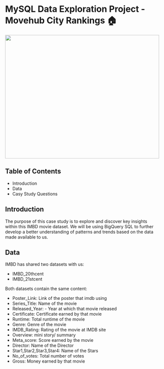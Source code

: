 # MySQL Data Exploration Project - Movehub City Rankings :house:

<img src= "[https://www.pngitem.com/pimgs/m/113-1133142_transparent-movie-logo-png-png-download.png](https://cdn.dribbble.com/users/1591951/screenshots/4168633/cv_still_2x.gif?compress=1&resize=400x300&vertical=center)" width="500" height="400"/>

## Table of Contents
 - Introduction
 - Data
 - Casy Study Questions

## Introduction

The purpose of this case study is to explore and discover key insights within this IMBD movie dataset. We will be using BigQuery SQL to further develop a better understanding of patterns and trends based on the data made available to us.

## Data

IMBD has shared two datasets with us:

 - IMBD_20thcent
 - IMBD_21stcent


Both datasets contain the same content:

 - Poster_Link: Link of the poster that imdb using
 - Series_Title: Name of the movie
 - Released_Year: - Year at which that movie released
 - Certificate: Certificate earned by that movie
 - Runtime: Total runtime of the movie
 - Genre: Genre of the movie
 - IMDB_Rating:  Rating of the movie at IMDB site
 - Overview:  mini story/ summary
 - Meta_score:  Score earned by the movie
 - Director:  Name of the Director
 - Star1,Star2,Star3,Star4:  Name of the Stars
 - No_of_votes: Total number of votes
 - Gross: Money earned by that movie

 

